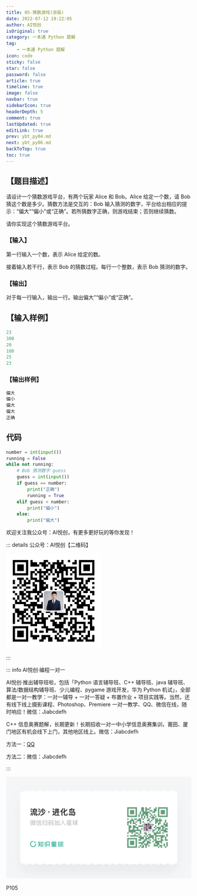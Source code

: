 ```yaml
---
title: 05-猜数游戏(浙版)
date: 2022-07-12 19:22:05
author: AI悦创
isOriginal: true
category: 一本通 Python 题解
tag:
    - 一本通 Python 题解
icon: code
sticky: false
star: false
password: false
article: true
timeline: true
image: false
navbar: true
sidebarIcon: true
headerDepth: 5
comment: true
lastUpdated: true
editLink: true
prev: ybt_py04.md
next: ybt_py06.md
backToTop: true
toc: true
---
```


## 【题目描述】

请设计一个猜数游戏平台，有两个玩家 Alice 和 Bob。Alice 给定一个数，请 Bob 猜这个数是多少。猜数方法是交互的：Bob 输入猜测的数字，平台给出相应的提示：“偏大”“偏小”或“正确”。若所猜数字正确，则游戏结束；否则继续猜数。

请你实现这个猜数游戏平台。

### 【输入】

第一行输入一个数，表示 Alice 给定的数。

接着输入若干行，表示 Bob 的猜数过程。每行一个整数，表示 Bob 猜测的数字。

### 【输出】

对于每一行输入，输出一行。输出偏大”“偏小”或“正确”。

## 【输入样例】

```python
23
300
20
100
25
23
```

### 【输出样例】

```python
偏大
偏小
偏大
偏大
正确
```

## 代码

```python
number = int(input())
running = False
while not running:
    # Bob 猜测数字 guess
    guess = int(input())
    if guess == number:
        print("正确")
        running = True
    elif guess < number:
        print("偏小")
    else:
        print("偏大")
```



欢迎关注我公众号：AI悦创，有更多更好玩的等你发现！

::: details 公众号：AI悦创【二维码】

![](/gzh.jpg)

:::

::: info AI悦创·编程一对一

AI悦创·推出辅导班啦，包括「Python 语言辅导班、C++ 辅导班、java 辅导班、算法/数据结构辅导班、少儿编程、pygame 游戏开发，华为 Python 机试」，全部都是一对一教学：一对一辅导 + 一对一答疑 + 布置作业 + 项目实践等。当然，还有线下线上摄影课程、Photoshop、Premiere 一对一教学、QQ、微信在线，随时响应！微信：Jiabcdefh

C++ 信息奥赛题解，长期更新！长期招收一对一中小学信息奥赛集训，莆田、厦门地区有机会线下上门，其他地区线上。微信：Jiabcdefh

方法一：[QQ](http://wpa.qq.com/msgrd?v=3&uin=1432803776&site=qq&menu=yes)

方法二：微信：Jiabcdefh

:::

![](/zsxq.jpg)

P105




